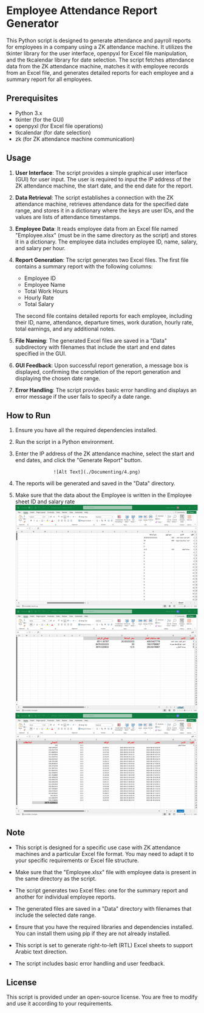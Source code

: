 # Employee Attendance Report Generator

This Python script is designed to generate attendance and payroll reports for employees in a company using a ZK attendance machine. It utilizes the tkinter library for the user interface, openpyxl for Excel file manipulation, and the tkcalendar library for date selection. The script fetches attendance data from the ZK attendance machine, matches it with employee records from an Excel file, and generates detailed reports for each employee and a summary report for all employees.

## Prerequisites

- Python 3.x
- tkinter (for the GUI)
- openpyxl (for Excel file operations)
- tkcalendar (for date selection)
- zk (for ZK attendance machine communication)

## Usage

1. **User Interface**: The script provides a simple graphical user interface (GUI) for user input. The user is required to input the IP address of the ZK attendance machine, the start date, and the end date for the report.

2. **Data Retrieval**: The script establishes a connection with the ZK attendance machine, retrieves attendance data for the specified date range, and stores it in a dictionary where the keys are user IDs, and the values are lists of attendance timestamps.

3. **Employee Data**: It reads employee data from an Excel file named "Employee.xlsx" (must be in the same directory as the script) and stores it in a dictionary. The employee data includes employee ID, name, salary, and salary per hour.

4. **Report Generation**: The script generates two Excel files. The first file contains a summary report with the following columns:

   - Employee ID
   - Employee Name
   - Total Work Hours
   - Hourly Rate
   - Total Salary

   The second file contains detailed reports for each employee, including their ID, name, attendance, departure times, work duration, hourly rate, total earnings, and any additional notes.

5. **File Naming**: The generated Excel files are saved in a "Data" subdirectory with filenames that include the start and end dates specified in the GUI.

6. **GUI Feedback**: Upon successful report generation, a message box is displayed, confirming the completion of the report generation and displaying the chosen date range.

7. **Error Handling**: The script provides basic error handling and displays an error message if the user fails to specify a date range.

## How to Run

1. Ensure you have all the required dependencies installed.

2. Run the script in a Python environment.

3. Enter the IP address of the ZK attendance machine, select the start and end dates, and click the "Generate Report" button.

                     ![Alt Text](./Documenting/4.png)

4. The reports will be generated and saved in the "Data" directory.

5. Make sure that the data about the Employee is written in the Employee sheet ID and salary rate
   ![Alt Text](./Documenting/1.png)
   ![Alt Text](./Documenting/2.png)
   ![Alt Text](./Documenting/3.png)

## Note

- This script is designed for a specific use case with ZK attendance machines and a particular Excel file format. You may need to adapt it to your specific requirements or Excel file structure.

- Make sure that the "Employee.xlsx" file with employee data is present in the same directory as the script.

- The script generates two Excel files: one for the summary report and another for individual employee reports.

- The generated files are saved in a "Data" directory with filenames that include the selected date range.

- Ensure that you have the required libraries and dependencies installed. You can install them using pip if they are not already installed.

- This script is set to generate right-to-left (RTL) Excel sheets to support Arabic text direction.

- The script includes basic error handling and user feedback.

## License

This script is provided under an open-source license. You are free to modify and use it according to your requirements.

